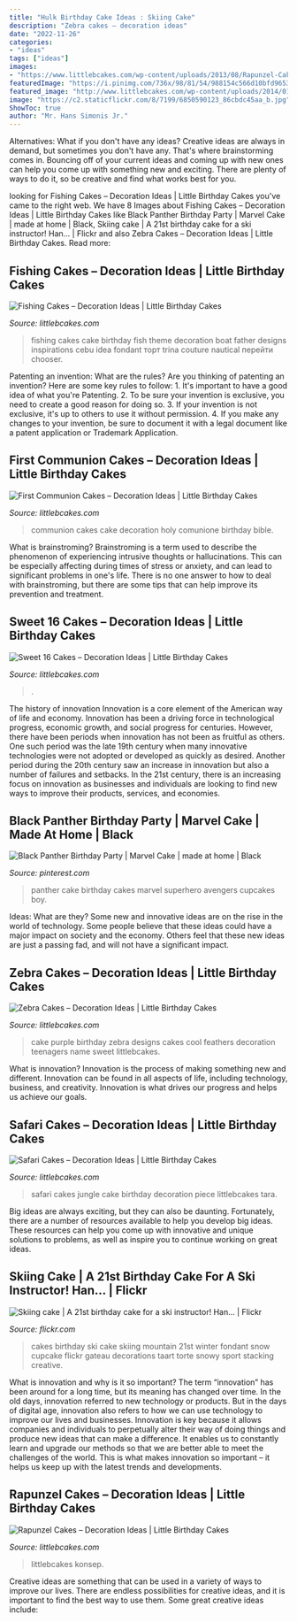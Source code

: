 ```yaml
---
title: "Hulk Birthday Cake Ideas : Skiing Cake"
description: "Zebra cakes – decoration ideas"
date: "2022-11-26"
categories:
- "ideas"
tags: ["ideas"]
images:
- "https://www.littlebcakes.com/wp-content/uploads/2013/08/Rapunzel-Cake-Pan.jpg"
featuredImage: "https://i.pinimg.com/736x/98/81/54/988154c566d10bfd96536215f2cd45c9.jpg"
featured_image: "http://www.littlebcakes.com/wp-content/uploads/2014/01/Fishing-Cakes-Images.jpg"
image: "https://c2.staticflickr.com/8/7199/6850590123_86cbdc45aa_b.jpg"
ShowToc: true
author: "Mr. Hans Simonis Jr."
---
```



Alternatives: What if you don't have any ideas?
Creative ideas are always in demand, but sometimes you don't have any. That's where brainstorming comes in. Bouncing off of your current ideas and coming up with new ones can help you come up with something new and exciting. There are plenty of ways to do it, so be creative and find what works best for you.

	

		
looking for Fishing Cakes – Decoration Ideas | Little Birthday Cakes you've came to the right web. We have 8 Images about Fishing Cakes – Decoration Ideas | Little Birthday Cakes like Black Panther Birthday Party | Marvel Cake | made at home | Black, Skiing cake | A 21st birthday cake for a ski instructor! Han… | Flickr and also Zebra Cakes – Decoration Ideas | Little Birthday Cakes. Read more:
		
    
## Fishing Cakes – Decoration Ideas | Little Birthday Cakes

<img loading=lazy src="http://www.littlebcakes.com/wp-content/uploads/2014/01/Fishing-Cakes-Images.jpg" onerror="this.onerror=null;this.src='https://tse3.mm.bing.net/th?id=OIP.PT8mZGQT0QsOmBA6coadawHaJ4&amp;pid=15.1';" alt="Fishing Cakes – Decoration Ideas | Little Birthday Cakes">

_Source: littlebcakes.com_

>fishing cakes cake birthday fish theme decoration boat father designs inspirations cebu idea fondant торт trina couture nautical перейти chooser. 

	

Patenting an invention: What are the rules?
Are you thinking of patenting an invention? Here are some key rules to follow: 1. It's important to have a good idea of what you're Patenting. 
2. To be sure your invention is exclusive, you need to create a good reason for doing so. 
3. If your invention is not exclusive, it's up to others to use it without permission. 4. If you make any changes to your invention, be sure to document it with a legal document like a patent application or Trademark Application. 
    
## First Communion Cakes – Decoration Ideas | Little Birthday Cakes

<img loading=lazy src="http://www.littlebcakes.com/wp-content/uploads/2014/02/Pictures-of-First-Communion-Cakes.jpg" onerror="this.onerror=null;this.src='https://tse2.mm.bing.net/th?id=OIP.zfnm4-BTchu_Sb08NsrPoQHaMF&amp;pid=15.1';" alt="First Communion Cakes – Decoration Ideas | Little Birthday Cakes">

_Source: littlebcakes.com_

>communion cakes cake decoration holy comunione birthday bible. 

	

What is brainstroming?
Brainstroming is a term used to describe the phenomenon of experiencing intrusive thoughts or hallucinations. This can be especially affecting during times of stress or anxiety, and can lead to significant problems in one's life. There is no one answer to how to deal with brainstroming, but there are some tips that can help improve its prevention and treatment.

    
## Sweet 16 Cakes – Decoration Ideas | Little Birthday Cakes

<img loading=lazy src="https://www.littlebcakes.com/wp-content/uploads/2014/02/Sweet-16-Cake-Designs.jpg" onerror="this.onerror=null;this.src='https://tse4.mm.bing.net/th?id=OIP.q4EwKaDHYu_Ow7TWRIpPMgHaLI&amp;pid=15.1';" alt="Sweet 16 Cakes – Decoration Ideas | Little Birthday Cakes">

_Source: littlebcakes.com_

>. 

	

The history of innovation
Innovation is a core element of the American way of life and economy. Innovation has been a driving force in technological progress, economic growth, and social progress for centuries. However, there have been periods when innovation has not been as fruitful as others. One such period was the late 19th century when many innovative technologies were not adopted or developed as quickly as desired. Another period during the 20th century saw an increase in innovation but also a number of failures and setbacks. In the 21st century, there is an increasing focus on innovation as businesses and individuals are looking to find new ways to improve their products, services, and economies.

    
## Black Panther Birthday Party | Marvel Cake | Made At Home | Black

<img loading=lazy src="https://i.pinimg.com/736x/98/81/54/988154c566d10bfd96536215f2cd45c9.jpg" onerror="this.onerror=null;this.src='https://tse4.mm.bing.net/th?id=OIP.ziq6lsVB7XV4WI2OMF-UTwHaJ4&amp;pid=15.1';" alt="Black Panther Birthday Party | Marvel Cake | made at home | Black">

_Source: pinterest.com_

>panther cake birthday cakes marvel superhero avengers cupcakes boy. 

	

Ideas: What are they?
Some new and innovative ideas are on the rise in the world of technology. Some people believe that these ideas could have a major impact on society and the economy. Others feel that these new ideas are just a passing fad, and will not have a significant impact.

    
## Zebra Cakes – Decoration Ideas | Little Birthday Cakes

<img loading=lazy src="http://www.littlebcakes.com/wp-content/uploads/2014/01/Purple-Zebra-Cake-680x1024.jpg" onerror="this.onerror=null;this.src='https://tse3.mm.bing.net/th?id=OIP.vueJ_8HKu-7WIhOGFVB2_gHaLJ&amp;pid=15.1';" alt="Zebra Cakes – Decoration Ideas | Little Birthday Cakes">

_Source: littlebcakes.com_

>cake purple birthday zebra designs cakes cool feathers decoration teenagers name sweet littlebcakes. 

	

What is innovation?
Innovation is the process of making something new and different. Innovation can be found in all aspects of life, including technology, business, and creativity. Innovation is what drives our progress and helps us achieve our goals.

    
## Safari Cakes – Decoration Ideas | Little Birthday Cakes

<img loading=lazy src="http://www.littlebcakes.com/wp-content/uploads/2014/01/Safari-Cakes-Pictures-768x1024.jpg" onerror="this.onerror=null;this.src='https://tse1.mm.bing.net/th?id=OIP.G_xoIImjsZUYhIy1yOBCCgHaJ4&amp;pid=15.1';" alt="Safari Cakes – Decoration Ideas | Little Birthday Cakes">

_Source: littlebcakes.com_

>safari cakes jungle cake birthday decoration piece littlebcakes tara. 

	

Big ideas are always exciting, but they can also be daunting. Fortunately, there are a number of resources available to help you develop big ideas. These resources can help you come up with innovative and unique solutions to problems, as well as inspire you to continue working on great ideas.

    
## Skiing Cake | A 21st Birthday Cake For A Ski Instructor! Han… | Flickr

<img loading=lazy src="https://c2.staticflickr.com/8/7199/6850590123_86cbdc45aa_b.jpg" onerror="this.onerror=null;this.src='https://tse2.mm.bing.net/th?id=OIP.JvSQBkefMtWvPXOHTUKEQgHaLG&amp;pid=15.1';" alt="Skiing cake | A 21st birthday cake for a ski instructor! Han… | Flickr">

_Source: flickr.com_

>cakes birthday ski cake skiing mountain 21st winter fondant snow cupcake flickr gateau decorations taart torte snowy sport stacking creative. 

	

What is innovation and why is it so important?
The term “innovation” has been around for a long time, but its meaning has changed over time. In the old days, innovation referred to new technology or products. But in the days of digital age, innovation also refers to how we can use technology to improve our lives and businesses.
Innovation is key because it allows companies and individuals to perpetually alter their way of doing things and produce new ideas that can make a difference. It enables us to constantly learn and upgrade our methods so that we are better able to meet the challenges of the world. This is what makes innovation so important – it helps us keep up with the latest trends and developments.

    
## Rapunzel Cakes – Decoration Ideas | Little Birthday Cakes

<img loading=lazy src="https://www.littlebcakes.com/wp-content/uploads/2013/08/Rapunzel-Cake-Pan.jpg" onerror="this.onerror=null;this.src='https://tse3.mm.bing.net/th?id=OIP.tqgWB2Q-8wN5bo5QcUhSjQHaKI&amp;pid=15.1';" alt="Rapunzel Cakes – Decoration Ideas | Little Birthday Cakes">

_Source: littlebcakes.com_

>littlebcakes konsep. 

	

Creative ideas are something that can be used in a variety of ways to improve our lives. There are endless possibilities for creative ideas, and it is important to find the best way to use them. Some great creative ideas include:


